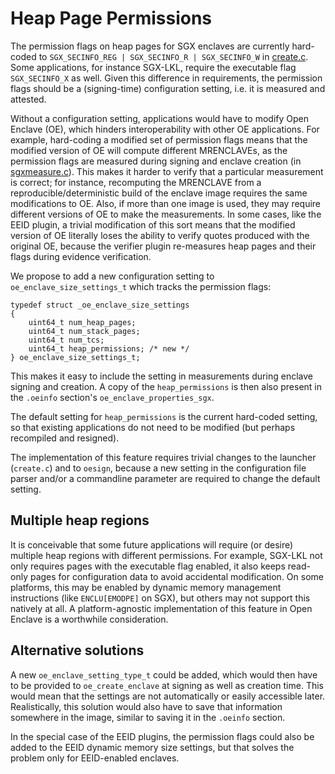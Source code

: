 Heap Page Permissions
=====================

The permission flags on heap pages for SGX enclaves are currently hard-coded to `SGX_SECINFO_REG | SGX_SECINFO_R | SGX_SECINFO_W` in [create.c](https://github.com/openenclave/openenclave/blob/43e5e1fca9a55196ac94d5079eb3e615c1b4d6e6/host/sgx/create.c#L123). Some applications, for instance SGX-LKL, require the executable flag `SGX_SECINFO_X` as well. Given this difference in requirements, the permission flags should be a (signing-time) configuration setting, i.e. it is measured and attested.

Without a configuration setting, applications would have to modify Open Enclave (OE), which hinders interoperability with other OE applications. For example, hard-coding a modified set of permission flags means that the modified version of OE will compute different MRENCLAVEs, as the permission flags are measured during signing and enclave creation (in [sgxmeasure.c](https://github.com/openenclave/openenclave/blob/03e07014e80d4894aee58d41216eeaa6d321a11d/host/sgx/sgxmeasure.c#L92)). This makes it harder to verify that a particular measurement is correct; for instance, recomputing the MRENCLAVE from a reproducible/deterministic build of the enclave image requires the same modifications to OE. Also, if more than one image is used, they may require different versions of OE to make the measurements. In some cases, like the EEID plugin, a trivial modification of this sort means that the modified version of OE literally loses the ability to verify quotes produced with the original OE, because the verifier plugin re-measures heap pages and their flags during evidence verification.

We propose to add a new configuration setting to `oe_enclave_size_settings_t` which tracks the permission flags:

    typedef struct _oe_enclave_size_settings
    {
        uint64_t num_heap_pages;
        uint64_t num_stack_pages;
        uint64_t num_tcs;
        uint64_t heap_permissions; /* new */
    } oe_enclave_size_settings_t;

This makes it easy to include the setting in measurements during enclave signing and creation. A copy of the `heap_permissions` is then also present in the `.oeinfo` section's `oe_enclave_properties_sgx`.

The default setting for `heap_permissions` is the current hard-coded setting, so that existing applications do not need to be modified (but perhaps recompiled and resigned).

The implementation of this feature requires trivial changes to the launcher (`create.c`) and to `oesign`, because a new setting in the configuration file parser and/or a commandline parameter are required to change the default setting.


Multiple heap regions
---------------------

It is conceivable that some future applications will require (or desire) multiple heap regions with different permissions. For example, SGX-LKL not only requires pages with the executable flag enabled, it also keeps read-only pages for configuration data to avoid accidental modification. On some platforms, this may be enabled by dynamic memory management instructions (like `ENCLU[EMODPE]` on SGX), but others may not support this natively at all. A platform-agnostic implementation of this feature in Open Enclave is a worthwhile consideration.


Alternative solutions
---------------------

A new `oe_enclave_setting_type_t` could be added, which would then have to be provided to `oe_create_enclave` at signing as well as creation time. This would mean that the settings are not automatically or easily accessible later. Realistically, this solution would also have to save that information somewhere in the image, similar to saving it in the `.oeinfo` section.

In the special case of the EEID plugins, the permission flags could also be added to the EEID dynamic memory size settings, but that solves the problem only for EEID-enabled enclaves.
